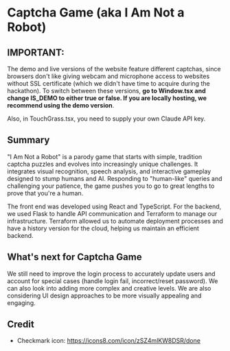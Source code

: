 # Captcha Game (aka I Am Not a Robot)

## IMPORTANT:
The demo and live versions of the website feature different captchas, since browsers don't like giving webcam and microphone access to websites without SSL certificate (which we didn't have time to acquire during the hackathon). To switch between these versions, **go to Window.tsx and change IS_DEMO to either true or false. If you are locally hosting, we recommend using the demo version**.

Also, in TouchGrass.tsx, you need to supply your own Claude API key.

## Summary
"I Am Not a Robot" is a parody game that starts with simple, tradition captcha puzzles and evolves into increasingly unique challenges. It integrates visual recognition, speech analysis, and interactive gameplay designed to stump humans and AI. Responding to "human-like" queries and challenging your patience, the game pushes you to go to great lengths to prove that you're a human.

The front end was developed using React and TypeScript. For the backend, we used Flask to handle API communication and Terraform to manage our infrastructure. Terraform allowed us to automate deployment processes and have a history version for the cloud, helping us maintain an efficient backend.

## What's next for Captcha Game

We still need to improve the login process to accurately update users and account for special cases (handle login fail, incorrect/reset password). We can also look into adding more complex and creative levels. We are also considering UI design approaches to be more visually appealing and engaging.

## Credit
 - Checkmark icon: https://icons8.com/icon/zSZ4mlKW8DSR/done
